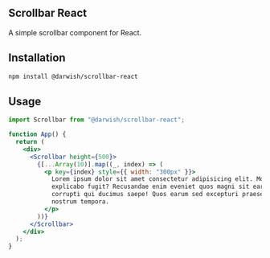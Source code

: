 ## Scrollbar React

A simple scrollbar component for React.

## Installation

```bash
npm install @darwish/scrollbar-react
```

## Usage

```jsx
import Scrollbar from "@darwish/scrollbar-react";

function App() {
  return (
    <div>
      <Scrollbar height={500}>
        {[...Array(10)].map((_, index) => (
          <p key={index} style={{ width: "300px" }}>
            Lorem ipsum dolor sit amet consectetur adipisicing elit. Modi qui
            explicabo fugit? Recusandae enim eveniet quos magni sit earum,
            corrupti qui ducimus saepe! Quos earum sed excepturi praesentium,
            nostrum tempora.
          </p>
        ))}
      </Scrollbar>
    </div>
  );
}
```
